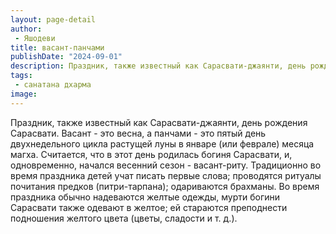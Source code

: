 ```yaml
---
layout: page-detail
author:
 - Яшодеви
title: васант-панчами
publishDate: "2024-09-01"
description: Праздник, также известный как Сарасвати-джаянти, день рождения Сарасвати. Васант - это весна, а панчами - это пятый день двухнедельного цикла растущей луны в январе (или феврале) месяца магха. Считается, что в этот день родилась богиня Сарасвати, и, одновременно, начался весенний сезон - васант-риту. Традиционно во время праздника детей учат писать первые слова; проводятся ритуалы почитания предков (питри-тарпана); одариваются брахманы. Во время праздника обычно надеваются желтые одежды, мурти богини Сарасвати также одевают в желтое; ей стараются преподнести подношения желтого цвета (цветы, сладости и т. д.).
tags:
 - санатана дхарма
image: 
---
```


Праздник, также известный как Сарасвати-джаянти, день рождения Сарасвати. Васант - это весна, а панчами - это пятый день двухнедельного цикла растущей луны в январе (или феврале) месяца магха. Считается, что в этот день родилась богиня Сарасвати, и, одновременно, начался весенний сезон - васант-риту. Традиционно во время праздника детей учат писать первые слова; проводятся ритуалы почитания предков (питри-тарпана); одариваются брахманы. Во время праздника обычно надеваются желтые одежды, мурти богини Сарасвати также одевают в желтое; ей стараются преподнести подношения желтого цвета (цветы, сладости и т. д.).


